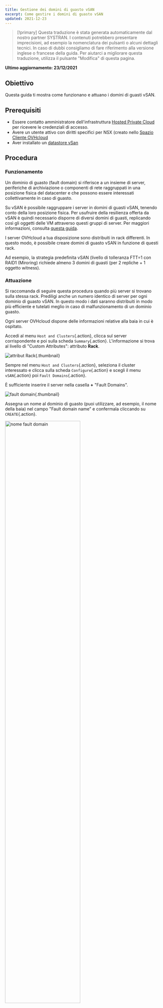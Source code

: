 ```yaml
---
title: Gestione dei domini di guasto vSAN
excerpt: Come gestire i domini di guasto vSAN
updated: 2021-12-23
---
```


> [!primary]
> Questa traduzione è stata generata automaticamente dal nostro partner SYSTRAN. I contenuti potrebbero presentare imprecisioni, ad esempio la nomenclatura dei pulsanti o alcuni dettagli tecnici. In caso di dubbi consigliamo di fare riferimento alla versione inglese o francese della guida. Per aiutarci a migliorare questa traduzione, utilizza il pulsante "Modifica" di questa pagina.
>

**Ultimo aggiornamento: 23/12/2021**

## Obiettivo

Questa guida ti mostra come funzionano e attuano i domini di guasti vSAN.

## Prerequisiti

- Essere contatto amministratore dell'infrastruttura [Hosted Private Cloud](https://www.ovhcloud.com/it/enterprise/products/hosted-private-cloud/) per ricevere le credenziali di accesso.
- Avere un utente attivo con diritti specifici per NSX (creato nello [Spazio Cliente OVHcloud](https://www.ovh.com/auth/?action=gotomanager&from=https://www.ovh.it/&ovhSubsidiary=it)
- Aver installato un [datastore vSan](/pages/cloud/private-cloud/vmware_vsan)

## Procedura

### Funzionamento

Un dominio di guasto (fault domain) si riferisce a un insieme di server, periferiche di archiviazione o componenti di rete raggruppati in una posizione fisica del datacenter e che possono essere interessati collettivamente in caso di guasto.

Su vSAN è possibile raggruppare i server in domini di guasti vSAN, tenendo conto della loro posizione fisica.
Per usufruire della resilienza offerta da vSAN è quindi necessario disporre di diversi domini di guasti, replicando così gli oggetti delle VM attraverso questi gruppi di server. Per maggiori informazioni, consulta [questa guida](https://core.vmware.com/resource/vmware-vsan-design-guide#sec8-sub3).

I server OVHcloud a tua disposizione sono distribuiti in rack differenti. In questo modo, è possibile creare domini di guasto vSAN in funzione di questi rack.

Ad esempio, la strategia predefinita vSAN (livello di tolleranza FTT=1 con RAID1 (Miroring) richiede almeno 3 domini di guasti (per 2 repliche + 1 oggetto witness).

### Attuazione

Si raccomanda di seguire questa procedura quando più server si trovano sulla stessa rack. Prediligi anche un numero identico di server per ogni dominio di guasto vSAN.
In questo modo i dati saranno distribuiti in modo più efficiente e tutelati meglio in caso di malfunzionamento di un dominio guasto.

Ogni server OVHcloud dispone delle informazioni relative alla baia in cui è ospitato.

Accedi al menu `Host and Clusters`{.action}, clicca sul server corrispondente e poi sulla scheda `Summary`{.action}. L'informazione si trova al livello di "Custom Attributes": attributo **Rack**.

![attribut Rack](images/01.png){.thumbnail}

Sempre nel menu `Host and Clusters`{.action}, seleziona il cluster interessato e clicca sulla scheda `Configure`{.action} e scegli il menu `vSAN`{.action} poi `Fault Domains`{.action}.

È sufficiente inserire il server nella casella **+** "Fault Domains".

![fault domain](images/02.png){.thumbnail}

Assegna un nome al dominio di guasto (puoi utilizzare, ad esempio, il nome della baia) nel campo "Fault domain name" e confermala cliccando su `CREATE`{.action}.

<img src="https://raw.githubusercontent.com/ovh/docs/develop/pages/cloud/private-cloud/vmware_vsan_fault_domain/images/03.png" alt="nome fault domain" class="thumbnail" width="70%" height="70%">

Lo stato di avanzamento dell'operazione è disponibile nella finestra `Recent Tasks`{.action}.

![fault domain Task](images/04.png){.thumbnail}

Ripeti l'operazione su tutti i domini di guasto presenti in rack diversi.

![aggiunta multipli fault domains](images/05.png){.thumbnail}

Aggiungi un server in un dominio di guasto esistente spostandolo sopra e confermala cliccando su `MOVE`{.action}.

<img src="https://raw.githubusercontent.com/ovh/docs/develop/pages/cloud/private-cloud/vmware_vsan_fault_domain/images/06.png" alt="aggiunta server" class="thumbnail" width="70%" height="70%">

Le informazioni sullo spazio disco utilizzato, disponibile e totale si visualizzano sorvolando il dominio di guasto.

<img src="https://raw.githubusercontent.com/ovh/docs/develop/pages/cloud/private-cloud/vmware_vsan_fault_domain/images/07.png" alt="fault domain information" class="thumbnail" width="60%" height="60%">

Il cluster vSAN dispone della resilienza dei dati tramite i domini di guasto.

## Per saperne di più

Contatta la nostra Community di utenti all’indirizzo <https://community.ovh.com/en/>.
